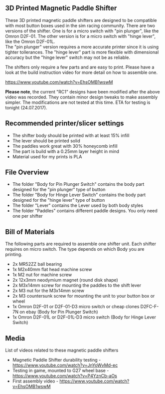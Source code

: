 3D Printed Magnetic Paddle Shifter
---

These 3D printed magnetic paddle shifters are designed to be compatible with most button boxes used in the sim racing community.
There are two versions of the shifter. One is for a micro switch with "pin plunger", like the Omron D2F-01. The other version is for a micro switch with "hinge lever", like the Omron D2F-01L.   
The "pin plunger" version requires a more accurate printer since it is using tighter tollerances. The "hinge lever" part is more flexible with dimensional accuracy but the "hinge lever" switch may not be as reliable.
   
The shifters only require a few parts and are easy to print. Please have a look at the build instruction video for more detail on how to assemble one.

https://www.youtube.com/watch?v=EhsOMB1wswM   
    

**Please note**, the current "RC1" designs have been modified after the above video was recorded. They contain minor design tweaks to make assembly simpler. The modifications are not tested at this time. ETA for testing is tonight (24.07.2017).
	

Recommended printer/slicer settings
---
* The shifter body should be printed with at least 15% infill
* The lever should be printed solid
* The paddles work great with 30% honeycomb infill
* The part is build with a 0.25mm layer height in mind
* Material used for my prints is PLA


File Overview
---
* The folder "Body for Pin Plunger Switch" contains the body part designed for the "pin plunger" type of button
* The folder "Body for Hinge Lever Switch" contains the body part designed for the "hinge lever" type of button
* The folder "Lever" contains the Lever used by both body styles
* The folder "Paddles" contains different paddle designs. You only need one per shifter



Bill of Materials
---
The following parts are required to assemble one shifter unit. Each shifter requires on micro switch. The type 
depends on which Body you are printing.

* 2x MR52ZZ ball bearing
* 1x M2x40mm flat head machine screw
* 1x M2 nut for machine screw
* 2x 12x3mm neodymium magnet (round disk shape)
* 2x M3x14mm screw for mounting the paddles to the shift lever
* 2x M3 nut for the M3x14mm screw
* 2x M3 countersunk screw for mounting the unit to your button box or wheel
* 1x Omron D2F-01 or D2F-01-D3 micro switch or cheap clones D2FC-F-7N on ebay (Body for Pin Plunger Switch)
* 1x Omron D2F-01L or D2F-01L-D3 micro switch (Body for Hinge Lever Switch)



Media
---
List of videos related to these magnetic paddle shifters
* Magnetic Paddle Shifter durability testing - https://www.youtube.com/watch?v=JnYoWvMd-ec
* Testing in game, mounted to G27 wheel base - https://www.youtube.com/watch?v=P4YznCb-aOs
* First assembly video - https://www.youtube.com/watch?v=EhsOMB1wswM

